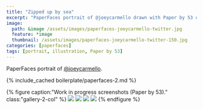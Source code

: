 ```yaml
---
title: "Zipped up by sea"
excerpt: "PaperFaces portrait of @joeycarmello drawn with Paper by 53 on an iPad."
image: 
  path: &image /assets/images/paperfaces-joeycarmello-twitter.jpg 
  feature: *image
  thumbnail: /assets/images/paperfaces-joeycarmello-twitter-150.jpg
categories: [paperfaces]
tags: [portrait, illustration, Paper by 53]
---
```


PaperFaces portrait of [@joeycarmello](https://twitter.com/joeycarmello).

{% include_cached boilerplate/paperfaces-2.md %}

{% figure caption:"Work in progress screenshots (Paper by 53)." class:"gallery-2-col" %}
[![](/assets/images/paperfaces-joeycarmello-process-1-600.jpg)](/assets/images/paperfaces-joeycarmello-process-1-lg.jpg)
[![](/assets/images/paperfaces-joeycarmello-process-2-600.jpg)](/assets/images/paperfaces-joeycarmello-process-2-lg.jpg)
[![](/assets/images/paperfaces-joeycarmello-process-3-600.jpg)](/assets/images/paperfaces-joeycarmello-process-3-lg.jpg)
[![](/assets/images/paperfaces-joeycarmello-process-4-600.jpg)](/assets/images/paperfaces-joeycarmello-process-4-lg.jpg)
{% endfigure %}
